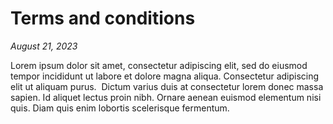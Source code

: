 # Terms and conditions

*August 21, 2023*

Lorem ipsum dolor sit amet, consectetur adipiscing elit, sed do eiusmod tempor incididunt ut labore et dolore magna aliqua. Consectetur adipiscing elit ut aliquam purus.  Dictum varius duis at consectetur lorem donec massa sapien. Id aliquet lectus proin nibh. Ornare aenean euismod elementum nisi quis. Diam quis enim lobortis scelerisque fermentum.
